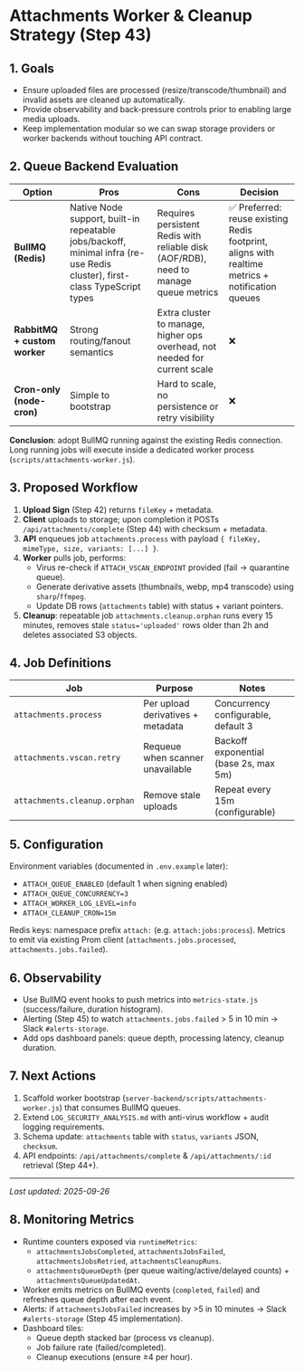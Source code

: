 ﻿# Attachments Worker & Cleanup Strategy (Step 43)

## 1. Goals
- Ensure uploaded files are processed (resize/transcode/thumbnail) and invalid assets are cleaned up automatically.
- Provide observability and back-pressure controls prior to enabling large media uploads.
- Keep implementation modular so we can swap storage providers or worker backends without touching API contract.

## 2. Queue Backend Evaluation
| Option | Pros | Cons | Decision |
| --- | --- | --- | --- |
| **BullMQ (Redis)** | Native Node support, built-in repeatable jobs/backoff, minimal infra (re-use Redis cluster), first-class TypeScript types | Requires persistent Redis with reliable disk (AOF/RDB), need to manage queue metrics | ✅ Preferred: reuse existing Redis footprint, aligns with realtime metrics + notification queues |
| **RabbitMQ + custom worker** | Strong routing/fanout semantics | Extra cluster to manage, higher ops overhead, not needed for current scale | ❌ |
| **Cron-only (node-cron)** | Simple to bootstrap | Hard to scale, no persistence or retry visibility | ❌ |

**Conclusion**: adopt BullMQ running against the existing Redis connection. Long running jobs will execute inside a dedicated worker process (`scripts/attachments-worker.js`).

## 3. Proposed Workflow
1. **Upload Sign** (Step 42) returns `fileKey` + metadata.
2. **Client** uploads to storage; upon completion it POSTs `/api/attachments/complete` (Step 44) with checksum + metadata.
3. **API** enqueues job `attachments.process` with payload `{ fileKey, mimeType, size, variants: [...] }`.
4. **Worker** pulls job, performs:
   - Virus re-check if `ATTACH_VSCAN_ENDPOINT` provided (fail → quarantine queue).
   - Generate derivative assets (thumbnails, webp, mp4 transcode) using `sharp`/`ffmpeg`.
   - Update DB rows (`attachments` table) with status + variant pointers.
5. **Cleanup**: repeatable job `attachments.cleanup.orphan` runs every 15 minutes, removes stale `status='uploaded'` rows older than 2h and deletes associated S3 objects.

## 4. Job Definitions
| Job | Purpose | Notes |
| --- | --- | --- |
| `attachments.process` | Per upload derivatives + metadata | Concurrency configurable, default 3 |
| `attachments.vscan.retry` | Requeue when scanner unavailable | Backoff exponential (base 2s, max 5m) |
| `attachments.cleanup.orphan` | Remove stale uploads | Repeat every 15m (configurable) |

## 5. Configuration
Environment variables (documented in `.env.example` later):
- `ATTACH_QUEUE_ENABLED` (default 1 when signing enabled)
- `ATTACH_QUEUE_CONCURRENCY=3`
- `ATTACH_WORKER_LOG_LEVEL=info`
- `ATTACH_CLEANUP_CRON=15m`

Redis keys: namespace prefix `attach:` (e.g. `attach:jobs:process`). Metrics to emit via existing Prom client (`attachments.jobs.processed`, `attachments.jobs.failed`).

## 6. Observability
- Use BullMQ event hooks to push metrics into `metrics-state.js` (success/failure, duration histogram).
- Alerting (Step 45) to watch `attachments.jobs.failed` > 5 in 10 min → Slack `#alerts-storage`.
- Add ops dashboard panels: queue depth, processing latency, cleanup duration.

## 7. Next Actions
1. Scaffold worker bootstrap (`server-backend/scripts/attachments-worker.js`) that consumes BullMQ queues.
2. Extend `LOG_SECURITY_ANALYSIS.md` with anti-virus workflow + audit logging requirements.
3. Schema update: `attachments` table with `status`, `variants` JSON, `checksum`.
4. API endpoints: `/api/attachments/complete` & `/api/attachments/:id` retrieval (Step 44+).

---
_Last updated: 2025-09-26_

## 8. Monitoring Metrics
- Runtime counters exposed via `runtimeMetrics`:
  - `attachmentsJobsCompleted`, `attachmentsJobsFailed`, `attachmentsJobsRetried`, `attachmentsCleanupRuns`.
  - `attachmentsQueueDepth` (per queue waiting/active/delayed counts) + `attachmentsQueueUpdatedAt`.
- Worker emits metrics on BullMQ events (`completed`, `failed`) and refreshes queue depth after each event.
- Alerts: if `attachmentsJobsFailed` increases by >5 in 10 minutes → Slack `#alerts-storage` (Step 45 implementation).
- Dashboard tiles:
  - Queue depth stacked bar (process vs cleanup).
  - Job failure rate (failed/completed).
  - Cleanup executions (ensure ≥4 per hour).

